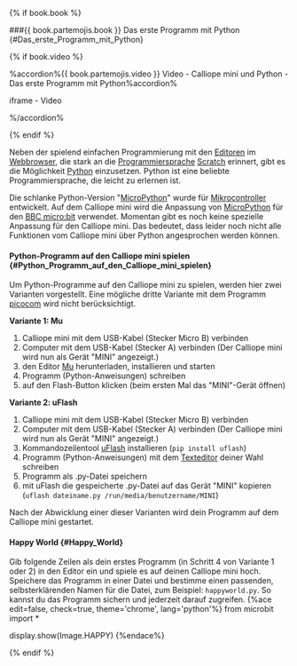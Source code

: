 {% if book.book %}

###{{ book.partemojis.book }} Das erste Programm mit Python {#Das_erste_Programm_mit_Python}

{% if book.video %}

%accordion%{{ book.partemojis.video }} Video - Calliope mini und Python - Das erste Programm mit Python%accordion%

iframe - Video

%/accordion%

<p></p>
{% endif %}

Neben der spielend einfachen Programmierung mit den [Editoren](http://calliope.cc/editor)
im [Webbrowser](https://de.wikipedia.org/wiki/Webbrowser), die stark an
die [Programmiersprache](https://de.wikipedia.org/wiki/Programmiersprache)
[Scratch](https://de.wikipedia.org/wiki/Scratch_%28Programmiersprache%29) erinnert,
gibt es die Möglichkeit [Python](https://de.wikipedia.org/wiki/Python_%28Programmiersprache%29) einzusetzen.
Python ist eine beliebte Programmiersprache, die leicht zu erlernen ist.

Die schlanke Python-Version "[MicroPython](https://micropython.org/)" wurde
für [Mikrocontroller](https://de.wikipedia.org/wiki/Mikrocontroller) entwickelt.
Auf dem Calliope mini wird die Anpassung von [MicroPython](https://microbit-micropython.readthedocs.io/en/latest/index.html)
für den [BBC micro:bit](https://de.wikipedia.org/wiki/BBC_micro:bit) verwendet.
Momentan gibt es noch keine spezielle Anpassung für den Calliope mini.
Das bedeutet, dass leider noch nicht alle Funktionen vom Calliope mini über Python angesprochen werden können.

#### Python-Programm auf den Calliope mini spielen {#Python_Programm_auf_den_Calliope_mini_spielen}

Um Python-Programme auf den Calliope mini zu spielen, werden hier zwei Varianten vorgestellt.
Eine mögliche dritte Variante mit dem Programm [picocom](https://github.com/calliope-mini/micropython#how-to-use)
wird nicht berücksichtigt.

**Variante 1: Mu**

1. Calliope mini mit dem USB-Kabel (Stecker Micro B) verbinden
2. Computer mit dem USB-Kabel (Stecker A) verbinden (Der Calliope mini wird nun als Gerät "MINI" angezeigt.)
3. den Editor [Mu](https://codewith.mu/) herunterladen, installieren und starten
4. Programm (Python-Anweisungen) schreiben
5. auf den Flash-Button klicken (beim ersten Mal das "MINI"-Gerät öffnen)

**Variante 2: uFlash**

1. Calliope mini mit dem USB-Kabel (Stecker Micro B) verbinden
2. Computer mit dem USB-Kabel (Stecker A) verbinden (Der Calliope mini wird nun als Gerät "MINI" angezeigt.)
3. Kommandozeilentool [uFlash](https://uflash.readthedocs.io/en/latest/) installieren (`pip install uflash`)
4. Programm (Python-Anweisungen) mit dem [Texteditor](https://de.wikipedia.org/wiki/Liste_von_Texteditoren) deiner Wahl schreiben
5. Programm als .py-Datei speichern
6. mit uFlash die gespeicherte .py-Datei auf das Gerät "MINI" kopieren (`uflash dateiname.py /run/media/benutzername/MINI`)

Nach der Abwicklung einer dieser Varianten wird dein Programm auf dem Calliope mini gestartet.

#### Happy World {#Happy_World}

Gib folgende Zeilen als dein erstes Programm (in Schritt 4 von Variante 1 oder 2) in den Editor ein
und spiele es auf deinen Calliope mini hoch. Speichere das Programm in einer Datei und bestimme
einen passenden, selbsterklärenden Namen für die Datei, zum Beispiel: `happyworld.py`.
So kannst du das Programm sichern und jederzeit darauf zugreifen.
{%ace edit=false, check=true, theme='chrome', lang='python'%}
from microbit import *

display.show(Image.HAPPY)
{%endace%}


{% endif %}


